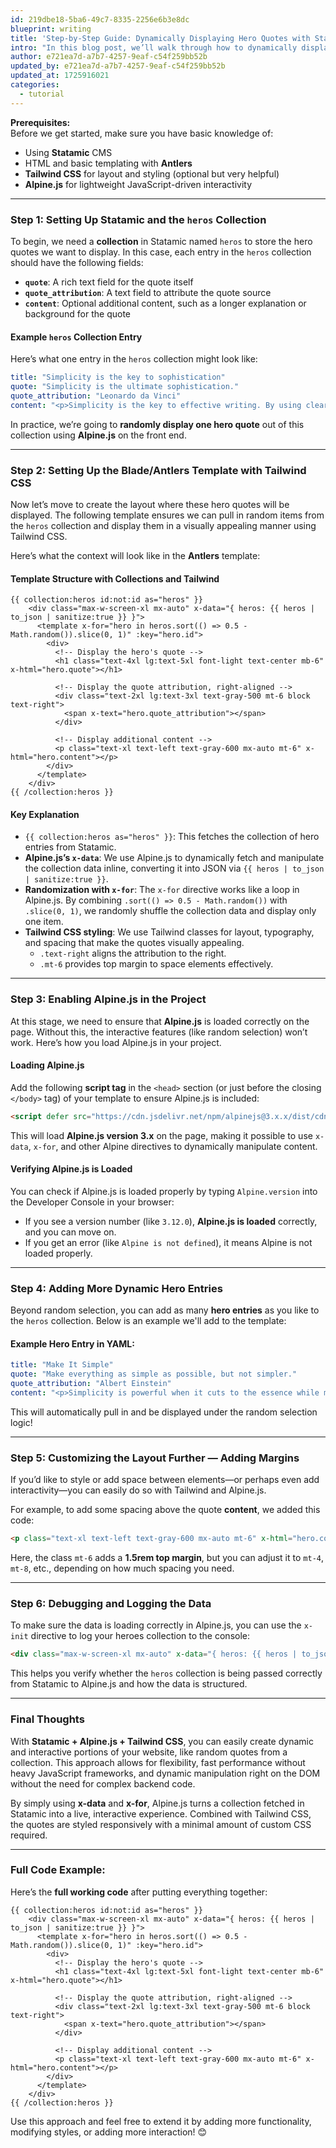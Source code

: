 ```yaml
---
id: 219dbe18-5ba6-49c7-8335-2256e6b3e8dc
blueprint: writing
title: 'Step-by-Step Guide: Dynamically Displaying Hero Quotes with Statamic and Alpine.js'
intro: "In this blog post, we’ll walk through how to dynamically display content from a collection in **Statamic** using **Alpine.js** for front-end interactivity. Specifically, we’ll focus on displaying **hero quotes** with randomization, and we'll leverage **Tailwind CSS** for styling along the way. If you're looking to combine dynamic content fetching, randomization, and responsive design, this step-by-step breakdown will give you all the tools you need to achieve it. Let’s dive in!"
author: e721ea7d-a7b7-4257-9eaf-c54f259bb52b
updated_by: e721ea7d-a7b7-4257-9eaf-c54f259bb52b
updated_at: 1725916021
categories:
  - tutorial
---
```

**Prerequisites:**  
Before we get started, make sure you have basic knowledge of:
- Using **Statamic** CMS
- HTML and basic templating with **Antlers**
- **Tailwind CSS** for layout and styling (optional but very helpful)
- **Alpine.js** for lightweight JavaScript-driven interactivity

---

### Step 1: Setting Up Statamic and the `heros` Collection

To begin, we need a **collection** in Statamic named `heros` to store the hero quotes we want to display. In this case, each entry in the `heros` collection should have the following fields:
- **`quote`**: A rich text field for the quote itself
- **`quote_attribution`**: A text field to attribute the quote source
- **`content`**: Optional additional content, such as a longer explanation or background for the quote

#### Example `heros` Collection Entry

Here’s what one entry in the `heros` collection might look like:

```yaml
title: "Simplicity is the key to sophistication"
quote: "Simplicity is the ultimate sophistication."
quote_attribution: "Leonardo da Vinci"
content: "<p>Simplicity is the key to effective writing. By using clear and concise language, your message becomes more impactful. Complex ideas don't need complicated words to resonate.</p>"
```

In practice, we’re going to **randomly display one hero quote** out of this collection using **Alpine.js** on the front end.

---

### Step 2: Setting Up the Blade/Antlers Template with Tailwind CSS

Now let’s move to create the layout where these hero quotes will be displayed. The following template ensures we can pull in random items from the `heros` collection and display them in a visually appealing manner using Tailwind CSS.

Here’s what the context will look like in the **Antlers** template:

#### Template Structure with Collections and Tailwind

```antlers
{{ collection:heros id:not:id as="heros" }}
    <div class="max-w-screen-xl mx-auto" x-data="{ heros: {{ heros | to_json | sanitize:true }} }">
      <template x-for="hero in heros.sort(() => 0.5 - Math.random()).slice(0, 1)" :key="hero.id">
        <div>
          <!-- Display the hero's quote -->
          <h1 class="text-4xl lg:text-5xl font-light text-center mb-6" x-html="hero.quote"></h1>
          
          <!-- Display the quote attribution, right-aligned -->
          <div class="text-2xl lg:text-3xl text-gray-500 mt-6 block text-right">
            <span x-text="hero.quote_attribution"></span>
          </div>
          
          <!-- Display additional content -->
          <p class="text-xl text-left text-gray-600 mx-auto mt-6" x-html="hero.content"></p>  
        </div>
      </template>
    </div>
{{ /collection:heros }}
```

#### Key Explanation
- `{{ collection:heros as="heros" }}`: This fetches the collection of hero entries from Statamic.
- **Alpine.js’s `x-data`**: We use Alpine.js to dynamically fetch and manipulate the collection data inline, converting it into JSON via `{{ heros | to_json | sanitize:true }}`.
- **Randomization with `x-for`**: The `x-for` directive works like a loop in Alpine.js. By combining `.sort(() => 0.5 - Math.random())` with `.slice(0, 1)`, we randomly shuffle the collection data and display only one item.
- **Tailwind CSS styling**: We use Tailwind classes for layout, typography, and spacing that make the quotes visually appealing.
  - `.text-right` aligns the attribution to the right.
  - `.mt-6` provides top margin to space elements effectively.

---

### Step 3: Enabling Alpine.js in the Project

At this stage, we need to ensure that **Alpine.js** is loaded correctly on the page. Without this, the interactive features (like random selection) won’t work. Here’s how you load Alpine.js in your project.

#### Loading Alpine.js

Add the following **script tag** in the `<head>` section (or just before the closing `</body>` tag) of your template to ensure Alpine.js is included:

```html
<script defer src="https://cdn.jsdelivr.net/npm/alpinejs@3.x.x/dist/cdn.min.js"></script>
```

This will load **Alpine.js version 3.x** on the page, making it possible to use `x-data`, `x-for`, and other Alpine directives to dynamically manipulate content.

#### Verifying Alpine.js is Loaded

You can check if Alpine.js is loaded properly by typing `Alpine.version` into the Developer Console in your browser:
- If you see a version number (like `3.12.0`), **Alpine.js is loaded** correctly, and you can move on.
- If you get an error (like `Alpine is not defined`), it means Alpine is not loaded properly.

---

### Step 4: Adding More Dynamic Hero Entries

Beyond random selection, you can add as many **hero entries** as you like to the `heros` collection. Below is an example we'll add to the template:

#### Example Hero Entry in YAML:

```yaml
title: "Make It Simple"
quote: "Make everything as simple as possible, but not simpler."
quote_attribution: "Albert Einstein"
content: "<p>Simplicity is powerful when it cuts to the essence while maintaining integrity. Stray too far into simplicity, and value can be lost. The true challenge is balancing clarity and complexity.</p>"
```

This will automatically pull in and be displayed under the random selection logic!

---

### Step 5: Customizing the Layout Further — Adding Margins

If you’d like to style or add space between elements—or perhaps even add interactivity—you can easily do so with Tailwind and Alpine.js.

For example, to add some spacing above the quote **content**, we added this code:

```html
<p class="text-xl text-left text-gray-600 mx-auto mt-6" x-html="hero.content"></p>
```

Here, the class `mt-6` adds a **1.5rem top margin**, but you can adjust it to `mt-4`, `mt-8`, etc., depending on how much spacing you need.

---

### Step 6: Debugging and Logging the Data

To make sure the data is loading correctly in Alpine.js, you can use the `x-init` directive to log your heroes collection to the console:

```html
<div class="max-w-screen-xl mx-auto" x-data="{ heros: {{ heros | to_json | sanitize:true }} }" x-init="console.log(heros)">
```

This helps you verify whether the `heros` collection is being passed correctly from Statamic to Alpine.js and how the data is structured.

---

### Final Thoughts

With **Statamic + Alpine.js + Tailwind CSS**, you can easily create dynamic and interactive portions of your website, like random quotes from a collection. This approach allows for flexibility, fast performance without heavy JavaScript frameworks, and dynamic manipulation right on the DOM without the need for complex backend code.

By simply using **x-data** and **x-for**, Alpine.js turns a collection fetched in Statamic into a live, interactive experience. Combined with Tailwind CSS, the quotes are styled responsively with a minimal amount of custom CSS required.

---

### Full Code Example:

Here’s the **full working code** after putting everything together:

```antlers
{{ collection:heros id:not:id as="heros" }}
    <div class="max-w-screen-xl mx-auto" x-data="{ heros: {{ heros | to_json | sanitize:true }} }">
      <template x-for="hero in heros.sort(() => 0.5 - Math.random()).slice(0, 1)" :key="hero.id">
        <div>
          <!-- Display the hero's quote -->
          <h1 class="text-4xl lg:text-5xl font-light text-center mb-6" x-html="hero.quote"></h1>
          
          <!-- Display the quote attribution, right-aligned -->
          <div class="text-2xl lg:text-3xl text-gray-500 mt-6 block text-right">
            <span x-text="hero.quote_attribution"></span>
          </div>
          
          <!-- Display additional content -->
          <p class="text-xl text-left text-gray-600 mx-auto mt-6" x-html="hero.content"></p>
        </div>
      </template>
    </div>
{{ /collection:heros }}
```

Use this approach and feel free to extend it by adding more functionality, modifying styles, or adding more interaction! 😊